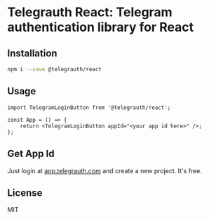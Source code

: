 # Telegrauth React: Telegram authentication library for React

## Installation

```bash
npm i --save @telegrauth/react
```

## Usage

```tsx
import TelegramLoginButton from '@telegrauth/react';

const App = () => {
	return <TelegramLoginButton appId="<your app id here>" />;
};
```

## Get App Id

Just login at [app.telegrauth.com](https://app.telegrauth.com) and create a new project. It's free.

## License

MIT
